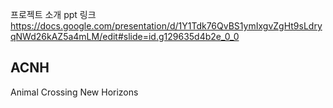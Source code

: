 프로젝트 소개 ppt 링크
https://docs.google.com/presentation/d/1Y1Tdk76QvBS1ymIxgvZgHt9sLdryqNWd26kAZ5a4mLM/edit#slide=id.g129635d4b2e_0_0

## ACNH
Animal Crossing New Horizons
